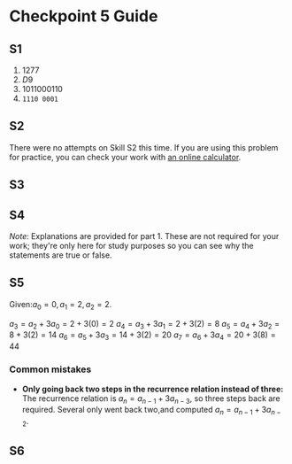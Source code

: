 # Checkpoint 5 Guide 

## S1

1. $1277$
2. $D9$
3. $1011000110$
4. `1110 0001`

## S2

There were no attempts on Skill S2 this time. If you are using this problem for practice, you can check your work with [an online calculator](https://www.calculator.net/binary-calculator.html).

## S3



## S4 

*Note*: Explanations are provided for part 1. These are not required for your work; they're only here for study purposes so you can see why the statements are true or false. 



## S5

Given:$a_0 = 0, a_1 = 2, a_2 = 2$. 

$a_3 = a_2 + 3a_0 = 2 + 3(0) = 2$
$a_4 = a_3 + 3a_1 = 2 + 3(2) = 8$
$a_5 = a_4 + 3a_2 = 8 + 3(2) = 14$
$a_6 = a_5 + 3a_3 = 14 + 3(2) = 20$
$a_7 = a_6 + 3a_4 = 20 + 3(8) = 44$

### Common mistakes

- **Only going back two steps in the recurrence relation instead of three:** The recurrence relation is $a_n = a_{n-1} + 3a_{n-3}$, so three steps back are required. Several only went back two,and computed $a_n = a_{n-1} + 3a_{n-2}$.

## S6

